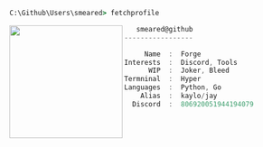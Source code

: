 ```bat
C:\Github\Users\smeared> fetchprofile
```

<img align="left" src="https://cdn.discordapp.com/attachments/903088702627119149/905952147676491776/unnamed.png" width="200" /> 

```csharp
   smeared@github
-----------------

     Name  :  Forge
Interests  :  Discord, Tools
      WIP  :  Joker, Bleed
Termninal  :  Hyper
Languages  :  Python, Go
    Alias  :  kaylo/jay
  Discord  :  806920051944194079
```


